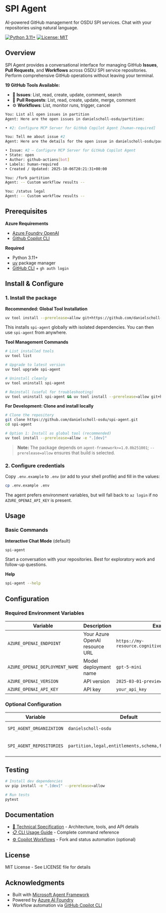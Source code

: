 # SPI Agent

AI-powered GitHub management for OSDU SPI services. Chat with your repositories using natural language.

[![Python 3.11+](https://img.shields.io/badge/python-3.11+-blue.svg)](https://www.python.org/downloads/)
[![License: MIT](https://img.shields.io/badge/License-MIT-yellow.svg)](https://opensource.org/licenses/MIT)

## Overview

SPI Agent provides a conversational interface for managing GitHub **Issues**, **Pull Requests**, and **Workflows** across OSDU SPI service repositories. Perform comprehensive GitHub operations without leaving your terminal.

**19 GitHub Tools Available:**
- 🐛 **Issues**: List, read, create, update, comment, search
- 🔀 **Pull Requests**: List, read, create, update, merge, comment
- ⚙️ **Workflows**: List, monitor runs, trigger, cancel

```bash
You: List all open issues in partition
Agent: Here are the open issues in danielscholl-osdu/partition:

• #2: Configure MCP Server for GitHub Copilot Agent [human-required]

You: Tell me about issue #2
Agent: Here are the details for the open issue in danielscholl-osdu/partition:

• Issue: #2 — Configure MCP Server for GitHub Copilot Agent
• State: open
• Author: github-actions[bot]
• Labels: human-required
• Created / Updated: 2025-10-06T20:21:31+00:00

You: /fork partition
Agent: -- Custom workflow results --

You: /status legal
Agent: -- Custom workflow results --
```

## Prerequisites

**Azure Requirements**
- [Azure Foundry OpenAI](https://learn.microsoft.com/en-us/azure/ai-foundry/quickstarts/get-started-code?tabs=azure-ai-foundry)
- [Github Copilot CLI](https://github.com/github/copilot-cli)

**Required**
- Python 3.11+
- [uv](https://docs.astral.sh/uv/getting-started/installation/) package manager
- [GitHub CLI](https://github.com/cli/cli#installation) + `gh auth login`



## Install & Configure

### 1. Install the package

**Recommended: Global Tool Installation**

```bash
uv tool install --prerelease=allow git+https://github.com/danielscholl-osdu/spi-agent.git
```
This installs `spi-agent` globally with isolated dependencies. You can then use `spi-agent` from anywhere.

**Tool Management Commands**
```bash
# List installed tools
uv tool list

# Upgrade to latest version
uv tool upgrade spi-agent

# Uninstall cleanly
uv tool uninstall spi-agent

# Reinstall (useful for troubleshooting)
uv tool uninstall spi-agent && uv tool install --prerelease=allow git+https://github.com/danielscholl-osdu/spi-agent.git
```

**For Development: Clone and install locally**

```bash
# Clone the repository
git clone https://github.com/danielscholl-osdu/spi-agent.git
cd spi-agent

# Option 1: Install as global tool (recommended)
uv tool install --prerelease=allow -e ".[dev]"
```

> **Note:** The package depends on `agent-framework>=1.0.0b251001`; `--prerelease=allow` ensures that build is selected.

### 2. Configure credentials

Copy `.env.example` to `.env` (or add to your shell profile) and fill in the values:

```bash
cp .env.example .env
```

The agent prefers environment variables, but will fall back to `az login` if no `AZURE_OPENAI_API_KEY` is present.


## Usage

### Basic Commands

**Interactive Chat Mode** (default)
```bash
spi-agent
```
Start a conversation with your repositories. Best for exploratory work and follow-up questions.

**Help**
```bash
spi-agent --help
```


## Configuration

### Required Environment Variables

| Variable | Description | Example |
|----------|-------------|---------|
| `AZURE_OPENAI_ENDPOINT` | Your Azure OpenAI resource URL | `https://my-resource.cognitiveservices.azure.com/` |
| `AZURE_OPENAI_DEPLOYMENT_NAME` | Model deployment name | `gpt-5-mini` |
| `AZURE_OPENAI_VERSION` | API version | `2025-03-01-preview` |
| `AZURE_OPENAI_API_KEY` | API key | `your_api_key` |

### Optional Configuration

| Variable | Default | Description |
|----------|---------|-------------|
| `SPI_AGENT_ORGANIZATION` | `danielscholl-osdu` | GitHub organization |
| `SPI_AGENT_REPOSITORIES` | `partition,legal,entitlements,schema,file,storage` | Comma-separated repo list |

## Testing

```bash
# Install dev dependencies
uv pip install -e ".[dev]" --prerelease=allow

# Run tests
pytest
```

## Documentation

- [📖 Technical Specification](docs/SPEC.md) - Architecture, tools, and API details
- [📋 CLI Usage Guide](docs/SPI_CLI.md) - Complete command reference
- [⚙️ Copilot Workflows](docs/COPILOT.md) - Fork and status automation (optional)


## License

MIT License - See LICENSE file for details

## Acknowledgments

- Built with [Microsoft Agent Framework](https://github.com/microsoft/agent-framework)
- Powered by [Azure AI Foundry](https://azure.microsoft.com/en-us/products/ai-services/ai-studio)
- Workflow automation via [GitHub Copilot CLI](https://www.npmjs.com/package/@github/copilot)
